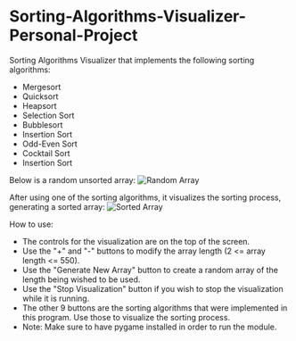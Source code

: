 # Sorting-Algorithms-Visualizer-Personal-Project

Sorting Algorithms Visualizer that implements the following sorting algorithms:

- Mergesort
- Quicksort
- Heapsort
- Selection Sort
- Bubblesort
- Insertion Sort
- Odd-Even Sort
- Cocktail Sort
- Insertion Sort

Below is a random unsorted array:
![Random Array](https://user-images.githubusercontent.com/43190638/93708250-8c83e700-fae9-11ea-9d8b-7c602c6f4ecc.jpg)

After using one of the sorting algorithms, it visualizes the sorting process, generating a sorted array:
![Sorted Array](https://user-images.githubusercontent.com/43190638/93708339-28155780-faea-11ea-9079-271db0a6b92d.jpg)

How to use:
- The controls for the visualization are on the top of the screen.
- Use the "+" and "-" buttons to modify the array length (2 <= array length <= 550). 
- Use the "Generate New Array" button to create a random array of the length being wished to be used.
- Use the "Stop Visualization" button if you wish to stop the visualization while it is running. 
- The other 9 buttons are the sorting algorithms that were implemented in this program. Use those to visualize the sorting process.
- Note: Make sure to have pygame installed in order to run the module. 
